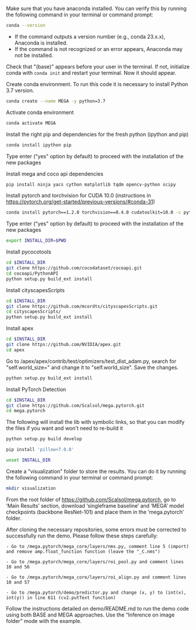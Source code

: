 Make sure that you have anaconda installed. You can verify this by running the following command in your terminal or command prompt:

```bash
conda --version
```

- If the command outputs a version number (e.g., conda 23.x.x), Anaconda is installed.
- If the command is not recognized or an error appears, Anaconda may not be installed.

Check that "(base)" appears before your user in the terminal. If not, initialize conda with `conda init` and restart your terminal. Now it should appear.

Create conda environment. To run this code it is necessary to install Python 3.7 version.

```bash
conda create --name MEGA -y python=3.7
```

Activate conda environment

```bash
conda activate MEGA
```

Install the right pip and dependencies for the fresh python (ipython and pip)

```bash
conda install ipython pip
```

Type enter ("yes" option by default) to proceed with the installation of the new packages

Install mega and coco api dependencies

```bash
pip install ninja yacs cython matplotlib tqdm opencv-python scipy
```

Install pytorch and torchvision for CUDA 10.0 (instructions in https://pytorch.org/get-started/previous-versions/#conda-31)

```bash
conda install pytorch==1.2.0 torchvision==0.4.0 cudatoolkit=10.0 -c pytorch
```

Type enter ("yes" option by default) to proceed with the installation of the new packages

```bash
export INSTALL_DIR=$PWD
```

Install pycocotools

```bash
cd $INSTALL_DIR
git clone https://github.com/cocodataset/cocoapi.git
cd cocoapi/PythonAPI
python setup.py build_ext install
```

Install cityscapesScripts

```bash
cd $INSTALL_DIR
git clone https://github.com/mcordts/cityscapesScripts.git
cd cityscapesScripts/
python setup.py build_ext install
```

Install apex

```bash
cd $INSTALL_DIR
git clone https://github.com/NVIDIA/apex.git
cd apex
```

Go to /apex/apex/contrib/test/optimizers/test_dist_adam.py, search for "self.world_size=" and change it to "self.world_size". Save the changes.

```bash
python setup.py build_ext install
```

Install PyTorch Detection

```bash
cd $INSTALL_DIR
git clone https://github.com/Scalsol/mega.pytorch.git
cd mega.pytorch
```

The following will install the lib with symbolic links, so that you can modify the files if you want and won't need to re-build it

```bash
python setup.py build develop
```

```bash
pip install 'pillow<7.0.0'
```

```bash
unset INSTALL_DIR
```

Create a "visualization" folder to store the results. You can do it by running the following command in your terminal or command prompt:

```bash
mkdir visualization
```

From the root folder of https://github.com/Scalsol/mega.pytorch, go to ‘Main Results’ section, download ‘singleframe baseline’ and ‘MEGA’ model checkpoints (backbone ResNet-101) and place them in the ‘mega.pytorch’ folder.

After cloning the necessary repositories, some errors must be corrected to successfully run the demo. Please follow these steps carefully:

    - Go to /mega.pytorch/mega_core/layers/nms.py, comment line 5 (import) and remove amp.float_function function (leave the "_C.nms")

    - Go to /mega.pytorch/mega_core/layers/roi_pool.py and comment lines 10 and 56

    - Go to /mega.pytorch/mega_core/layers/roi_align.py and comment lines 10 and 57

    - Go to /mega.pytorch/demo/predictor.py and change (x, y) to (int(x), int(y)) in line 611 (cv2.putText function)

Follow the instructions detailed on demo/README.md to run the demo code using both BASE and MEGA approaches. Use the “Inference on image folder” mode with the example.

